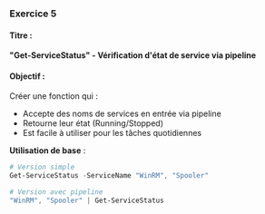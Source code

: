 ### **Exercice 5**

#### **Titre** :  
**"Get-ServiceStatus" - Vérification d'état de service via pipeline**

#### **Objectif** :  
Créer une fonction qui :  
- Accepte des noms de services en entrée via pipeline  
- Retourne leur état (Running/Stopped)  
- Est facile à utiliser pour les tâches quotidiennes  

**Utilisation de base** :
```powershell
# Version simple
Get-ServiceStatus -ServiceName "WinRM", "Spooler"

# Version avec pipeline
"WinRM", "Spooler" | Get-ServiceStatus